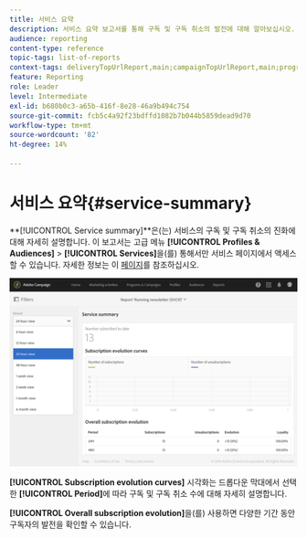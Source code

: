 ```yaml
---
title: 서비스 요약
description: 서비스 요약 보고서를 통해 구독 및 구독 취소의 발전에 대해 알아보십시오.
audience: reporting
content-type: reference
topic-tags: list-of-reports
context-tags: deliveryTopUrlReport,main;campaignTopUrlReport,main;programTopUrlReport,main
feature: Reporting
role: Leader
level: Intermediate
exl-id: b680b0c3-a65b-416f-8e28-46a9b494c754
source-git-commit: fcb5c4a92f23bdffd1082b7b044b5859dead9d70
workflow-type: tm+mt
source-wordcount: '82'
ht-degree: 14%

---
```


# 서비스 요약{#service-summary}

**[!UICONTROL Service summary]**은(는) 서비스의 구독 및 구독 취소의 진화에 대해 자세히 설명합니다.
이 보고서는 고급 메뉴 **[!UICONTROL Profiles & Audiences]** > **[!UICONTROL Services]**&#x200B;을(를) 통해서만 서비스 페이지에서 액세스할 수 있습니다. 자세한 정보는 이 [페이지](../../audiences/using/monitoring-subscriptions.md#service-reports)를 참조하십시오.

![](assets/service-summary.png)

**[!UICONTROL Subscription evolution curves]** 시각화는 드롭다운 막대에서 선택한 **[!UICONTROL Period]**&#x200B;에 따라 구독 및 구독 취소 수에 대해 자세히 설명합니다.

**[!UICONTROL Overall subscription evolution]**&#x200B;을(를) 사용하면 다양한 기간 동안 구독자의 발전을 확인할 수 있습니다.
